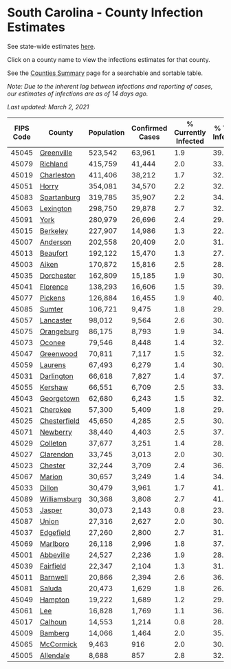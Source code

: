 # South Carolina - County Infection Estimates

See state-wide estimates [here](/infections/us-sc).

Click on a county name to view the infections estimates for that county.

See the [Counties Summary](/infections/summary-counties) page for a searchable and sortable table.

*Note: Due to the inherent lag between infections and reporting of cases, our estimates of infections are as of 14 days ago.*

*Last updated: March 2, 2021*

|   FIPS Code |                       County |   Population |   Confirmed Cases |   % Currently Infected |   % Total Infected |
|-------------|------------------------------|--------------|-------------------|------------------------|--------------------|
|       45045 |     [Greenville](greenville) |      523,542 |            63,961 |                    1.9 |               39.2 |
|       45079 |         [Richland](richland) |      415,759 |            41,444 |                    2.0 |               33.2 |
|       45019 |     [Charleston](charleston) |      411,406 |            38,212 |                    1.7 |               32.2 |
|       45051 |               [Horry](horry) |      354,081 |            34,570 |                    2.2 |               32.3 |
|       45083 |   [Spartanburg](spartanburg) |      319,785 |            35,907 |                    2.2 |               34.9 |
|       45063 |       [Lexington](lexington) |      298,750 |            29,878 |                    2.7 |               32.0 |
|       45091 |                 [York](york) |      280,979 |            26,696 |                    2.4 |               29.7 |
|       45015 |         [Berkeley](berkeley) |      227,907 |            14,986 |                    1.3 |               22.1 |
|       45007 |         [Anderson](anderson) |      202,558 |            20,409 |                    2.0 |               31.5 |
|       45013 |         [Beaufort](beaufort) |      192,122 |            15,470 |                    1.3 |               27.2 |
|       45003 |               [Aiken](aiken) |      170,872 |            15,816 |                    2.5 |               28.7 |
|       45035 |     [Dorchester](dorchester) |      162,809 |            15,185 |                    1.9 |               30.1 |
|       45041 |         [Florence](florence) |      138,293 |            16,606 |                    1.5 |               39.5 |
|       45077 |           [Pickens](pickens) |      126,884 |            16,455 |                    1.9 |               40.5 |
|       45085 |             [Sumter](sumter) |      106,721 |             9,475 |                    1.8 |               29.9 |
|       45057 |       [Lancaster](lancaster) |       98,012 |             9,564 |                    2.6 |               30.7 |
|       45075 |     [Orangeburg](orangeburg) |       86,175 |             8,793 |                    1.9 |               34.1 |
|       45073 |             [Oconee](oconee) |       79,546 |             8,448 |                    1.4 |               32.8 |
|       45047 |       [Greenwood](greenwood) |       70,811 |             7,117 |                    1.5 |               32.6 |
|       45059 |           [Laurens](laurens) |       67,493 |             6,279 |                    1.4 |               30.3 |
|       45031 |     [Darlington](darlington) |       66,618 |             7,827 |                    1.4 |               37.7 |
|       45055 |           [Kershaw](kershaw) |       66,551 |             6,709 |                    2.5 |               33.9 |
|       45043 |     [Georgetown](georgetown) |       62,680 |             6,243 |                    1.5 |               32.8 |
|       45021 |         [Cherokee](cherokee) |       57,300 |             5,409 |                    1.8 |               29.2 |
|       45025 | [Chesterfield](chesterfield) |       45,650 |             4,285 |                    2.5 |               30.0 |
|       45071 |         [Newberry](newberry) |       38,440 |             4,403 |                    2.5 |               37.0 |
|       45029 |         [Colleton](colleton) |       37,677 |             3,251 |                    1.4 |               28.4 |
|       45027 |       [Clarendon](clarendon) |       33,745 |             3,013 |                    2.0 |               30.8 |
|       45023 |           [Chester](chester) |       32,244 |             3,709 |                    2.4 |               36.9 |
|       45067 |             [Marion](marion) |       30,657 |             3,249 |                    1.4 |               34.3 |
|       45033 |             [Dillon](dillon) |       30,479 |             3,961 |                    1.7 |               41.5 |
|       45089 | [Williamsburg](williamsburg) |       30,368 |             3,808 |                    2.7 |               41.8 |
|       45053 |             [Jasper](jasper) |       30,073 |             2,143 |                    0.8 |               23.9 |
|       45087 |               [Union](union) |       27,316 |             2,627 |                    2.0 |               30.3 |
|       45037 |       [Edgefield](edgefield) |       27,260 |             2,800 |                    2.7 |               31.9 |
|       45069 |         [Marlboro](marlboro) |       26,118 |             2,996 |                    1.8 |               37.0 |
|       45001 |       [Abbeville](abbeville) |       24,527 |             2,236 |                    1.9 |               28.8 |
|       45039 |       [Fairfield](fairfield) |       22,347 |             2,104 |                    1.3 |               31.6 |
|       45011 |         [Barnwell](barnwell) |       20,866 |             2,394 |                    2.6 |               36.9 |
|       45081 |             [Saluda](saluda) |       20,473 |             1,629 |                    1.8 |               26.9 |
|       45049 |           [Hampton](hampton) |       19,222 |             1,689 |                    1.2 |               29.1 |
|       45061 |                   [Lee](lee) |       16,828 |             1,769 |                    1.1 |               36.2 |
|       45017 |           [Calhoun](calhoun) |       14,553 |             1,214 |                    0.8 |               28.5 |
|       45009 |           [Bamberg](bamberg) |       14,066 |             1,464 |                    2.0 |               35.8 |
|       45065 |       [McCormick](mccormick) |        9,463 |               916 |                    2.0 |               30.1 |
|       45005 |       [Allendale](allendale) |        8,688 |               857 |                    2.8 |               32.8 |